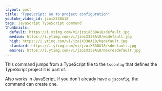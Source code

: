 ```yaml
---
layout: post
title: "TypeScript: Go to project configuration"
youtube_video_id: jzoiX338A18
tags: JavaScript TypeScript command
thumbnails:
  default: https://i.ytimg.com/vi/jzoiX338A18/default.jpg
  medium: https://i.ytimg.com/vi/jzoiX338A18/mqdefault.jpg
  high: https://i.ytimg.com/vi/jzoiX338A18/hqdefault.jpg
  standard: https://i.ytimg.com/vi/jzoiX338A18/sddefault.jpg
  maxres: https://i.ytimg.com/vi/jzoiX338A18/maxresdefault.jpg
---
```


This command jumps from a TypeScript file to the `tsconfig` that defines the TypeScript project it is part of.

Also works in JavaScript. If you don't already have a `jsconfig`, the command can create one.

